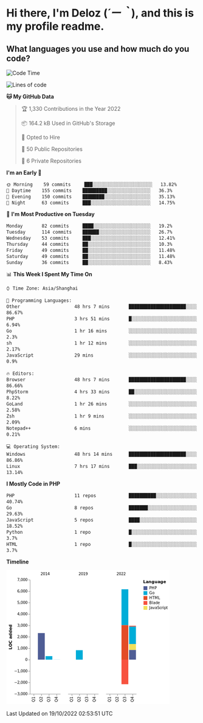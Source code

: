 # **Hi there, I'm Deloz (*´ー｀*), and this is my profile readme.**
<!--  [![Profile views](https://gpvc.arturio.dev/dank-del)](https://github.com/dank-del) -->
## **What languages you use and how much do you code?**

<!--START_SECTION:waka-->
![Code Time](http://img.shields.io/badge/Code%20Time-58%20hrs%2031%20mins-blue)

![Lines of code](https://img.shields.io/badge/From%20Hello%20World%20I%27ve%20Written-10%20Thousand%20lines%20of%20code-blue)

**🐱 My GitHub Data** 

> 🏆 1,330 Contributions in the Year 2022
 > 
> 📦 164.2 kB Used in GitHub's Storage 
 > 
> 💼 Opted to Hire
 > 
> 📜 50 Public Repositories 
 > 
> 🔑 6 Private Repositories  
 > 
**I'm an Early 🐤** 

```text
🌞 Morning    59 commits     ███░░░░░░░░░░░░░░░░░░░░░░   13.82% 
🌆 Daytime    155 commits    █████████░░░░░░░░░░░░░░░░   36.3% 
🌃 Evening    150 commits    ████████░░░░░░░░░░░░░░░░░   35.13% 
🌙 Night      63 commits     ███░░░░░░░░░░░░░░░░░░░░░░   14.75%

```
📅 **I'm Most Productive on Tuesday** 

```text
Monday       82 commits     ████░░░░░░░░░░░░░░░░░░░░░   19.2% 
Tuesday      114 commits    ██████░░░░░░░░░░░░░░░░░░░   26.7% 
Wednesday    53 commits     ███░░░░░░░░░░░░░░░░░░░░░░   12.41% 
Thursday     44 commits     ██░░░░░░░░░░░░░░░░░░░░░░░   10.3% 
Friday       49 commits     ██░░░░░░░░░░░░░░░░░░░░░░░   11.48% 
Saturday     49 commits     ██░░░░░░░░░░░░░░░░░░░░░░░   11.48% 
Sunday       36 commits     ██░░░░░░░░░░░░░░░░░░░░░░░   8.43%

```


📊 **This Week I Spent My Time On** 

```text
⌚︎ Time Zone: Asia/Shanghai

💬 Programming Languages: 
Other                    48 hrs 7 mins       █████████████████████░░░░   86.67% 
PHP                      3 hrs 51 mins       █░░░░░░░░░░░░░░░░░░░░░░░░   6.94% 
Go                       1 hr 16 mins        ░░░░░░░░░░░░░░░░░░░░░░░░░   2.3% 
sh                       1 hr 12 mins        ░░░░░░░░░░░░░░░░░░░░░░░░░   2.17% 
JavaScript               29 mins             ░░░░░░░░░░░░░░░░░░░░░░░░░   0.9%

🔥 Editors: 
Browser                  48 hrs 7 mins       █████████████████████░░░░   86.66% 
PhpStorm                 4 hrs 33 mins       ██░░░░░░░░░░░░░░░░░░░░░░░   8.22% 
GoLand                   1 hr 26 mins        ░░░░░░░░░░░░░░░░░░░░░░░░░   2.58% 
Zsh                      1 hr 9 mins         ░░░░░░░░░░░░░░░░░░░░░░░░░   2.09% 
Notepad++                6 mins              ░░░░░░░░░░░░░░░░░░░░░░░░░   0.21%

💻 Operating System: 
Windows                  48 hrs 14 mins      █████████████████████░░░░   86.86% 
Linux                    7 hrs 17 mins       ███░░░░░░░░░░░░░░░░░░░░░░   13.14%

```

**I Mostly Code in PHP** 

```text
PHP                      11 repos            ██████████░░░░░░░░░░░░░░░   40.74% 
Go                       8 repos             ███████░░░░░░░░░░░░░░░░░░   29.63% 
JavaScript               5 repos             ████░░░░░░░░░░░░░░░░░░░░░   18.52% 
Python                   1 repo              █░░░░░░░░░░░░░░░░░░░░░░░░   3.7% 
HTML                     1 repo              █░░░░░░░░░░░░░░░░░░░░░░░░   3.7%

```


**Timeline**

![Chart not found](https://raw.githubusercontent.com/deloz/deloz/main/charts/bar_graph.png) 


 Last Updated on 19/10/2022 02:53:51 UTC
<!--END_SECTION:waka-->
